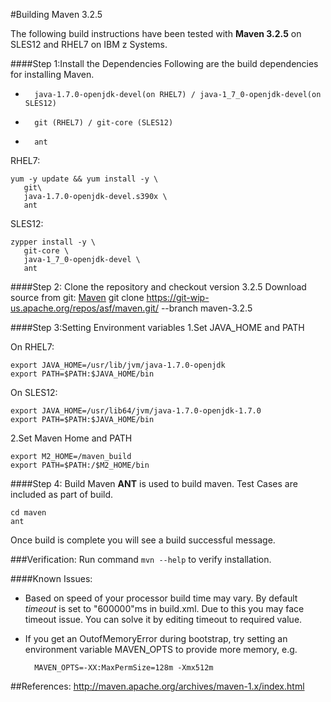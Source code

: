 #Building Maven 3.2.5

The following build instructions have been tested with **Maven 3.2.5** on SLES12 and RHEL7 on IBM z Systems.

####Step 1:Install the Dependencies
Following are the build dependencies for installing Maven.
*       java-1.7.0-openjdk-devel(on RHEL7) / java-1_7_0-openjdk-devel(on SLES12)
*		git (RHEL7) / git-core (SLES12)
*       ant

RHEL7:
```
yum -y update && yum install -y \
   git\
   java-1.7.0-openjdk-devel.s390x \
   ant
```

SLES12:
```
zypper install -y \
   git-core \
   java-1_7_0-openjdk-devel \
   ant
```
####Step 2: Clone the repository and checkout version 3.2.5
Download  source from git: [Maven]
	git clone https://git-wip-us.apache.org/repos/asf/maven.git/ --branch maven-3.2.5

####Step 3:Setting Environment variables
1.Set JAVA_HOME and PATH

On RHEL7:

    export JAVA_HOME=/usr/lib/jvm/java-1.7.0-openjdk
    export PATH=$PATH:$JAVA_HOME/bin

On SLES12:

    export JAVA_HOME=/usr/lib64/jvm/java-1.7.0-openjdk-1.7.0
    export PATH=$PATH:$JAVA_HOME/bin

2.Set Maven Home and PATH

    export M2_HOME=/maven_build
    export PATH=$PATH:/$M2_HOME/bin

####Step 4: Build Maven
**ANT** is used to build maven. Test Cases are included as part of build.

    cd maven
    ant

Once build is complete you will see a build successful message.

###Verification:
Run command `mvn --help` to verify installation.

####Known Issues:
* Based on speed of your processor build time may vary. By default *timeout* is set to "600000"ms in build.xml. Due to this you may face timeout issue. You can solve it by editing timeout to required value.

* If you get an OutofMemoryError during bootstrap, try setting an environment variable MAVEN_OPTS to provide more memory, e.g.

        MAVEN_OPTS=-XX:MaxPermSize=128m -Xmx512m

##References:
http://maven.apache.org/archives/maven-1.x/index.html

[Maven]:https://git-wip-us.apache.org/repos/asf/maven.git/
